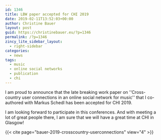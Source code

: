 ```yaml
---
id: 1346
title: LBW paper accepted for CHI 2019
date: 2019-02-11T13:52:03+00:00
author: Christine Bauer
layout: post
guid: https://christinebauer.eu/?p=1346
permalink: /?p=1346
zincy_lite_sidebar_layout:
  - right-sidebar
categories:
  - news
tags:
  - music
  - online social networks
  - publication
  - chi
---
```

I am proud to announce that the late breaking work paper on ''Cross-country user connections in an online social network for music'' that I co-authored with Markus Schedl has been accepted for CHI 2019.

I am looking forward to participate in this conferences. And with meeting a lot of great people there, I am sure that we will have a great time at CHI in Glasgow!

{{< cite page="bauer-2019-crosscountry-userconnections" view="4" >}}